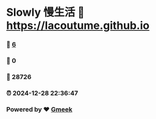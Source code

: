 # Slowly 慢生活 :link: https://lacoutume.github.io 
### :page_facing_up: [6](https://lacoutume.github.io/tag.html) 
### :speech_balloon: 0 
### :hibiscus: 28726 
### :alarm_clock: 2024-12-28 22:36:47 
### Powered by :heart: [Gmeek](https://github.com/Meekdai/Gmeek)
